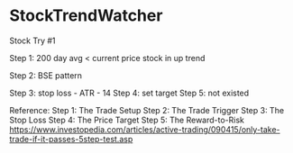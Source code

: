 # StockTrendWatcher
 Stock Try #1 


Step 1:
  200 day avg < current price
  stock in up trend
  
Step 2:
  BSE pattern
  
Step 3:
  stop loss - ATR - 14
Step 4:
  set target
Step 5:
  not existed


 Reference:
Step 1: The Trade Setup
Step 2: The Trade Trigger
Step 3: The Stop Loss
Step 4: The Price Target
Step 5: The Reward-to-Risk
https://www.investopedia.com/articles/active-trading/090415/only-take-trade-if-it-passes-5step-test.asp
